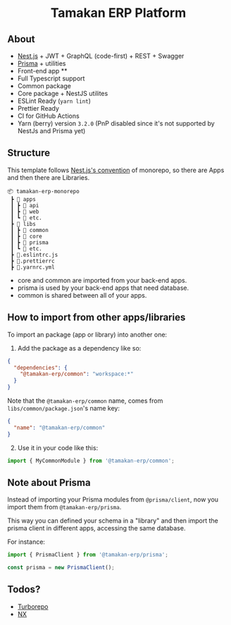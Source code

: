 <h1 align="center">Tamakan ERP Platform</h1>

## About

- [Nest.js](https://nestjs.com/) + JWT + GraphQL (code-first) + REST + Swagger
- [Prisma](https://prisma.io/) + utilities
- Front-end app **
- Full Typescript support
- Common package 
- Core package + NestJS utilites
- ESLint Ready (`yarn lint`)
- Prettier Ready
- CI for GitHub Actions
- Yarn (berry) version `3.2.0` (PnP disabled since it's not supported by NestJs and Prisma yet)

## Structure

This template follows [Nest.js's convention](https://docs.nestjs.com/cli/monorepo) of monorepo, so there are Apps and then there are Libraries.

```
📦 tamakan-erp-monorepo
 ┣ 📂 apps
 ┃ ┣ 📂 api
 ┃ ┣ 📂 web
 ┃ ┗ 📂 etc.
 ┣ 📂 libs
 ┃ ┣ 📂 common 
 ┃ ┣ 📂 core 
 ┃ ┣ 📂 prisma
 ┃ ┗ 📂 etc.
 ┣ 📜.eslintrc.js
 ┣ 📜.prettierrc
 ┣ 📜.yarnrc.yml
```

- core and common are imported from your back-end apps.
- prisma is used by your back-end apps that need database.
- common is shared between all of your apps.

## How to import from other apps/libraries

To import an package (app or library) into another one:

1. Add the package as a dependency like so:

```json apps/api/package.json
{
  "dependencies": {
    "@tamakan-erp/common": "workspace:*"
  }
}
```

Note that the `@tamakan-erp/common` name, comes from `libs/common/package.json`'s name key:

```json
{
  "name": "@tamakan-erp/common"
}
```

2. Use it in your code like this:

```ts
import { MyCommonModule } from '@tamakan-erp/common';
```

## Note about Prisma

Instead of importing your Prisma modules from `@prisma/client`, now you import them from `@tamakan-erp/prisma`.

This way you can defined your schema in a "library" and then import the prisma client in different apps, accessing the same database.

For instance:

```ts
import { PrismaClient } from '@tamakan-erp/prisma';

const prisma = new PrismaClient();
```

## Todos?

- [Turborepo](https://turborepo.org/)
- [NX](https://nx.dev/)
